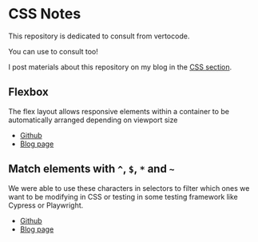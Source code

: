 # CSS Notes

This repository is dedicated to consult from vertocode.

You can use to consult too!

I post materials about this repository on my blog in the [CSS section](https://blog.vertocode.com/#/css).

## Flexbox

The flex layout allows responsive elements within a container to be automatically arranged depending on viewport size

- [Github](https://github.com/vertocode/css/tree/main/flexbox)
- [Blog page](https://blog.vertocode.com/#/css/flexbox)

## Match elements with `^`, `$`, `*` and `~`

We were able to use these characters in selectors to filter which ones we want to be modifying in CSS or testing in some testing framework like Cypress or Playwright.

- [Github](https://github.com/vertocode/css/tree/main/match-selectors)
- [Blog page](https://blog.vertocode.com/#/css/match-elements-with-special-chars) 